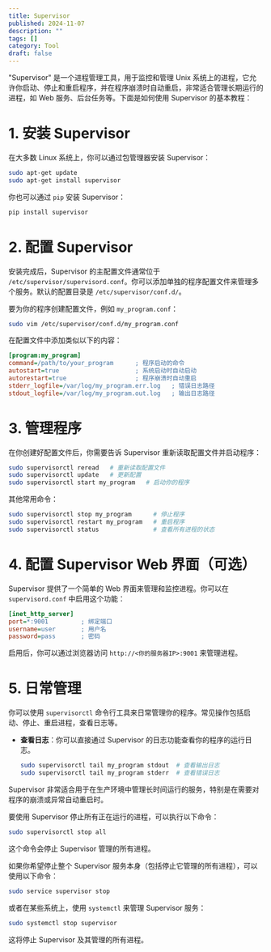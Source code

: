 ```yaml
---
title: Supervisor
published: 2024-11-07
description: ""
tags: []
category: Tool
draft: false
---
```


"Supervisor" 是一个进程管理工具，用于监控和管理 Unix 系统上的进程，它允许你启动、停止和重启程序，并在程序崩溃时自动重启，非常适合管理长期运行的进程，如 Web 服务、后台任务等。下面是如何使用 Supervisor 的基本教程：

# 1. 安装 Supervisor

在大多数 Linux 系统上，你可以通过包管理器安装 Supervisor：

```bash
sudo apt-get update
sudo apt-get install supervisor
```

你也可以通过 `pip` 安装 Supervisor：

```bash
pip install supervisor
```

# 2. 配置 Supervisor

安装完成后，Supervisor 的主配置文件通常位于 `/etc/supervisor/supervisord.conf`。你可以添加单独的程序配置文件来管理多个服务。默认的配置目录是 `/etc/supervisor/conf.d/`。

要为你的程序创建配置文件，例如 `my_program.conf`：

```bash
sudo vim /etc/supervisor/conf.d/my_program.conf
```

在配置文件中添加类似以下的内容：

```ini
[program:my_program]
command=/path/to/your_program      ; 程序启动的命令
autostart=true                     ; 系统启动时自动启动
autorestart=true                   ; 程序崩溃时自动重启
stderr_logfile=/var/log/my_program.err.log   ; 错误日志路径
stdout_logfile=/var/log/my_program.out.log   ; 输出日志路径
```

# 3. 管理程序

在你创建好配置文件后，你需要告诉 Supervisor 重新读取配置文件并启动程序：

```bash
sudo supervisorctl reread   # 重新读取配置文件
sudo supervisorctl update   # 更新配置
sudo supervisorctl start my_program   # 启动你的程序
```

其他常用命令：

```bash
sudo supervisorctl stop my_program      # 停止程序
sudo supervisorctl restart my_program   # 重启程序
sudo supervisorctl status               # 查看所有进程的状态
```

# 4. 配置 Supervisor Web 界面（可选）

Supervisor 提供了一个简单的 Web 界面来管理和监控进程。你可以在 `supervisord.conf` 中启用这个功能：

```ini
[inet_http_server]
port=*:9001         ; 绑定端口
username=user       ; 用户名
password=pass       ; 密码
```

启用后，你可以通过浏览器访问 `http://<你的服务器IP>:9001` 来管理进程。

# 5. 日常管理

你可以使用 `supervisorctl` 命令行工具来日常管理你的程序。常见操作包括启动、停止、重启进程，查看日志等。

- **查看日志**：你可以直接通过 Supervisor 的日志功能查看你的程序的运行日志。
  ```bash
  sudo supervisorctl tail my_program stdout  # 查看输出日志
  sudo supervisorctl tail my_program stderr  # 查看错误日志
  ```

Supervisor 非常适合用于在生产环境中管理长时间运行的服务，特别是在需要对程序的崩溃或异常自动重启时。

要使用 Supervisor 停止所有正在运行的进程，可以执行以下命令：

```bash
sudo supervisorctl stop all
```

这个命令会停止 Supervisor 管理的所有进程。

如果你希望停止整个 Supervisor 服务本身（包括停止它管理的所有进程），可以使用以下命令：

```bash
sudo service supervisor stop
```

或者在某些系统上，使用 `systemctl` 来管理 Supervisor 服务：

```bash
sudo systemctl stop supervisor
```

这将停止 Supervisor 及其管理的所有进程。
